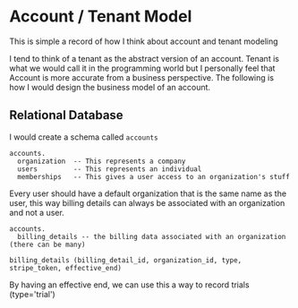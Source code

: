 # Account / Tenant Model
This is simple a record of how I think about account and tenant modeling

I tend to think of a tenant as the abstract version of an account. Tenant is what we would call it in the programming world but I personally feel that Account is more accurate from a business perspective. The following is how I would design the business model of an account.

## Relational Database

I would create a schema called `accounts`

```
accounts.
  organization  -- This represents a company  
  users         -- This represents an individual 
  memberships   -- This gives a user access to an organization's stuff
```

Every user should have a default organization that is the same name as the user, this way billing details can always be associated with an organization and not a user.

```
accounts.
  billing_details -- the billing data associated with an organization (there can be many)
```

`billing_details (billing_detail_id, organization_id, type, stripe_token, effective_end)`

By having an effective end, we can use this a way to record trials (type='trial')
